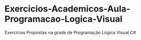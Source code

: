 # Exercicios-Academicos-Aula-Programacao-Logica-Visual
Exercicios Propostas na grade de Programação Lógica Visual C#
